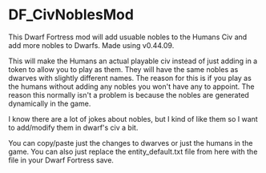 # DF_CivNoblesMod
This Dwarf Fortress mod will add usuable nobles to the Humans Civ and add more nobles to Dwarfs.  Made using v0.44.09.




This will make the Humans an actual playable civ instead of just adding in a token to allow you to play as them.  They will have the same nobles as dwarves with slightly different names.  The reason for this is if you play as the humans without adding any nobles you won't have any to appoint.  The reason this normally isn't a problem is because the nobles are generated dynamically in the game.




I know there are a lot of jokes about nobles, but I kind of like them so I want to add/modify them in dwarf's civ a bit.




You can copy/paste just the changes to dwarves or just the humans in the game.  You can also just replace the entity_default.txt file from here with the file in your Dwarf Fortress save.
